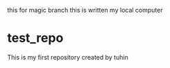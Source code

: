 

this for magic branch
this is written my local computer
# test_repo
This is my first repository 
created by tuhin
